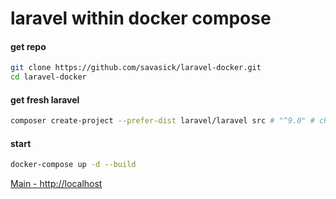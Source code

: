 
# laravel within docker compose

#### get repo
```bash
git clone https://github.com/savasick/laravel-docker.git
cd laravel-docker
```

#### get fresh laravel
```bash
composer create-project --prefer-dist laravel/laravel src # "^9.0" # choose Version
```

#### start
```bash
docker-compose up -d --build
```

[Main   - http://localhost](http://localhost)
